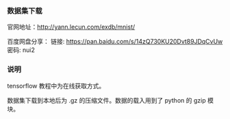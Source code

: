 ### 数据集下载
官网地址：http://yann.lecun.com/exdb/mnist/

百度网盘分享：
    链接: https://pan.baidu.com/s/14zQ730KU20Dvt89JDqCvUw  密码: nui2


### 说明
tensorflow 教程中为在线获取方式。

数据集下载到本地后为 .gz 的压缩文件。数据的载入用到了 python 的 gzip 模块。
